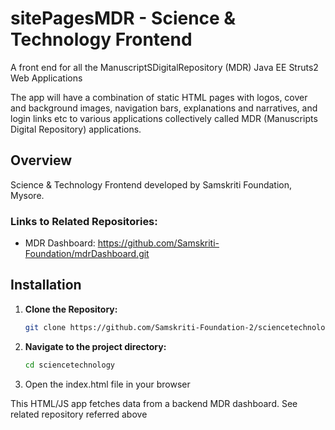 # sitePagesMDR -  Science & Technology Frontend

A front end for all the ManuscriptSDigitalRepository (MDR) Java EE Struts2 Web Applications

The app will have a combination of static HTML pages with logos, cover and background images, navigation bars, explanations and narratives, and login links etc to various applications collectively called MDR (Manuscripts Digital Repository) applications. 

## Overview

Science & Technology Frontend developed by Samskriti Foundation, Mysore.

### Links to Related Repositories:
  
- MDR Dashboard: https://github.com/Samskriti-Foundation/mdrDashboard.git
## Installation

1. **Clone the Repository:**

   ```bash
   git clone https://github.com/Samskriti-Foundation-2/sciencetechnology
   ```
   
2. **Navigate to the project directory:**
  
    ```bash
    cd sciencetechnology
    ```

3. Open the index.html file in your browser

This HTML/JS app fetches data from a backend MDR dashboard. See related repository referred above